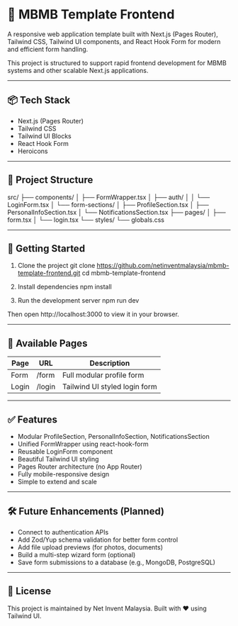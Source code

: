 
# 🚀 MBMB Template Frontend

A responsive web application template built with Next.js (Pages Router), Tailwind CSS, Tailwind UI components, and React Hook Form for modern and efficient form handling.

This project is structured to support rapid frontend development for MBMB systems and other scalable Next.js applications.

---

## 📦 Tech Stack

- Next.js (Pages Router)
- Tailwind CSS
- Tailwind UI Blocks
- React Hook Form
- Heroicons

---

## 📁 Project Structure

src/
├── components/
│   ├── FormWrapper.tsx
│   ├── auth/
│   │   └── LoginForm.tsx
│   └── form-sections/
│       ├── ProfileSection.tsx
│       ├── PersonalInfoSection.tsx
│       └── NotificationsSection.tsx
├── pages/
│   ├── form.tsx
│   └── login.tsx
└── styles/
   └── globals.css

---

## 🚀 Getting Started

1. Clone the project
git clone https://github.com/netinventmalaysia/mbmb-template-frontend.git
cd mbmb-template-frontend

2. Install dependencies
npm install

3. Run the development server
npm run dev

Then open http://localhost:3000 to view it in your browser.

---

## 🧩 Available Pages

Page | URL | Description
---- | --- | -----------
Form | /form | Full modular profile form
Login | /login | Tailwind UI styled login form

---

## ✅ Features

- Modular ProfileSection, PersonalInfoSection, NotificationsSection
- Unified FormWrapper using react-hook-form
- Reusable LoginForm component
- Beautiful Tailwind UI styling
- Pages Router architecture (no App Router)
- Fully mobile-responsive design
- Simple to extend and scale

---

## 🛠 Future Enhancements (Planned)

- Connect to authentication APIs
- Add Zod/Yup schema validation for better form control
- Add file upload previews (for photos, documents)
- Build a multi-step wizard form (optional)
- Save form submissions to a database (e.g., MongoDB, PostgreSQL)

---

## 📄 License

This project is maintained by Net Invent Malaysia.
Built with ❤️ using Tailwind UI.
